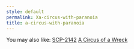```yaml
---
style: default
permalink: Xa-circus-with-paranoia
title: a-circus-with-paranoia
---
```

You may also like:
[SCP-2142](http://scp-wiki.net/scp-2142)
[A Circus of a Wreck](http://scp-wiki.net/a-circus-of-a-wreck)